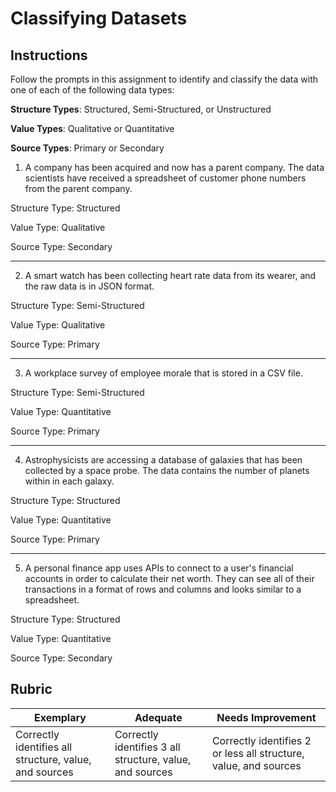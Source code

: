 # Classifying Datasets

## Instructions

Follow the prompts in this assignment to identify and classify the data with one of each of the following data types:

**Structure Types**: Structured, Semi-Structured, or Unstructured

**Value Types**: Qualitative or Quantitative 

**Source Types**: Primary or Secondary

1. A company has been acquired and now has a parent company. The data scientists have received a spreadsheet of customer phone numbers from the parent company. 

Structure Type: Structured

Value Type: Qualitative

Source Type: Secondary

---

2. A smart watch has been collecting heart rate data from its wearer, and the raw data is in JSON format.

Structure Type: Semi-Structured

Value Type: Qualitative

Source Type: Primary

---

3. A workplace survey of employee morale that is stored in a CSV file. 

Structure Type: Semi-Structured

Value Type: Quantitative

Source Type: Primary

---

4. Astrophysicists are accessing a database of galaxies that has been collected by a space probe. The data contains the number of planets within in each galaxy.

Structure Type: Structured

Value Type: Quantitative

Source Type: Primary

---

5. A personal finance app uses APIs to connect to a user's financial accounts in order to calculate their net worth. They can see all of their transactions in a format of rows and columns and looks similar to a spreadsheet.

Structure Type: Structured

Value Type: Quantitative

Source Type: Secondary

## Rubric

Exemplary | Adequate | Needs Improvement
--- | --- | -- |
Correctly identifies all structure, value, and sources |Correctly identifies 3 all structure, value, and sources|Correctly identifies 2 or less all structure, value, and sources|